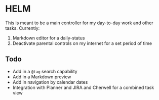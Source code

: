 # HELM

This is meant to be a main controller for my day-to-day work and other tasks. Currently:

1. Markdown editor for a daily-status
2. Deactivate parental controls on my internet for a set period of time

## Todo

* Add in a `@tag` search capability
* Add in a Markdown preview 
* Add in navigation by calendar dates
* Integration with Planner and JIRA and Cherwell for a combined task view